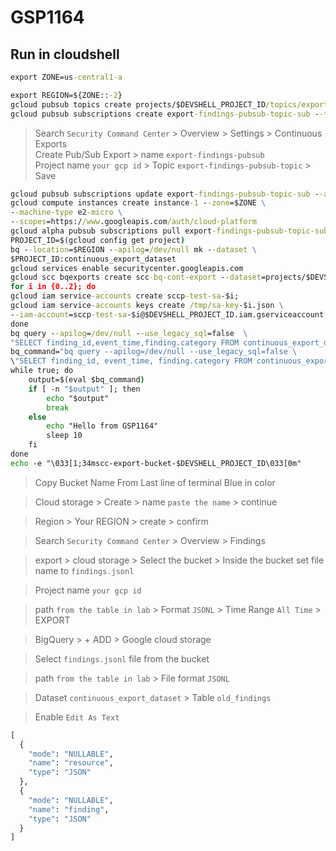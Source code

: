 # GSP1164
## Run in cloudshell
```cmd
export ZONE=us-central1-a
```
```cmd
export REGION=${ZONE::-2}
gcloud pubsub topics create projects/$DEVSHELL_PROJECT_ID/topics/export-findings-pubsub-topic
gcloud pubsub subscriptions create export-findings-pubsub-topic-sub --topic=projects/$DEVSHELL_PROJECT_ID/topics/export-findings-pubsub-topic
```
> Search `Security Command Center` > Overview > Settings > Continuous Exports </br>
> Create Pub/Sub Export > name `export-findings-pubsub` </br>
> Project name `your gcp id` > Topic `export-findings-pubsub-topic` > Save </br>
```cmd
gcloud pubsub subscriptions update export-findings-pubsub-topic-sub --ack-deadline=10
gcloud compute instances create instance-1 --zone=$ZONE \
--machine-type e2-micro \
--scopes=https://www.googleapis.com/auth/cloud-platform
gcloud alpha pubsub subscriptions pull export-findings-pubsub-topic-sub --limit=10
PROJECT_ID=$(gcloud config get project)
bq --location=$REGION --apilog=/dev/null mk --dataset \
$PROJECT_ID:continuous_export_dataset
gcloud services enable securitycenter.googleapis.com
gcloud scc bqexports create scc-bq-cont-export --dataset=projects/$DEVSHELL_PROJECT_ID/datasets/continuous_export_dataset --project=$DEVSHELL_PROJECT_ID
for i in {0..2}; do
gcloud iam service-accounts create sccp-test-sa-$i;
gcloud iam service-accounts keys create /tmp/sa-key-$i.json \
--iam-account=sccp-test-sa-$i@$DEVSHELL_PROJECT_ID.iam.gserviceaccount.com;
done
bq query --apilog=/dev/null --use_legacy_sql=false  \
"SELECT finding_id,event_time,finding.category FROM continuous_export_dataset.findings"
bq_command="bq query --apilog=/dev/null --use_legacy_sql=false \
\"SELECT finding_id, event_time, finding.category FROM continuous_export_dataset.findings\""
while true; do
    output=$(eval $bq_command)
    if [ -n "$output" ]; then
        echo "$output"
        break
    else
        echo "Hello from GSP1164"
        sleep 10
    fi
done
echo -e "\033[1;34mscc-export-bucket-$DEVSHELL_PROJECT_ID\033[0m"
```
> Copy Bucket Name From Last line of terminal Blue in color

> Cloud storage > Create > name `paste the name` > continue

> Region > Your REGION > create > confirm

> Search `Security Command Center` > Overview > Findings

> export > cloud storage > Select the bucket > Inside the bucket set file name to `findings.jsonl`

>Project name `your gcp id`

>path `from the table in lab` > Format `JSONL` > Time Range `All Time` > EXPORT

> BigQuery > + ADD > Google cloud storage

> Select `findings.jsonl` file from the bucket

>path `from the table in lab` > File format `JSONL`

>Dataset `continuous_export_dataset` > Table `old_findings`

> Enable `Edit As Text`

```cmd
[   
  {
    "mode": "NULLABLE",
    "name": "resource",
    "type": "JSON"
  },   
  {
    "mode": "NULLABLE",
    "name": "finding",
    "type": "JSON"
  }
]
```